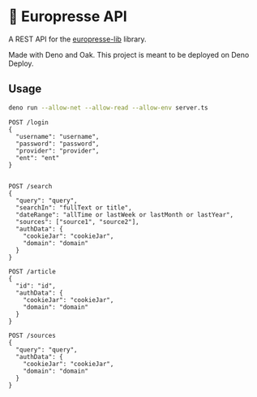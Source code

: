 # 🔌 Europresse API

A REST API for the [europresse-lib](https://github.com/ebanDev/europresse-lib) library.

Made with Deno and Oak. This project is meant to be deployed on Deno Deploy.

## Usage

```bash
deno run --allow-net --allow-read --allow-env server.ts 
```

```HTTP
POST /login
{
  "username": "username",
  "password": "password",
  "provider": "provider",
  "ent": "ent"
}


POST /search
{
  "query": "query",
  "searchIn": "fullText or title",
  "dateRange": "allTime or lastWeek or lastMonth or lastYear",
  "sources": ["source1", "source2"],
  "authData": {
    "cookieJar": "cookieJar",
    "domain": "domain"
  }
}

POST /article
{
  "id": "id",
  "authData": {
    "cookieJar": "cookieJar",
    "domain": "domain"
  }
}

POST /sources
{
  "query": "query",
  "authData": {
    "cookieJar": "cookieJar",
    "domain": "domain"
  }
}
```
